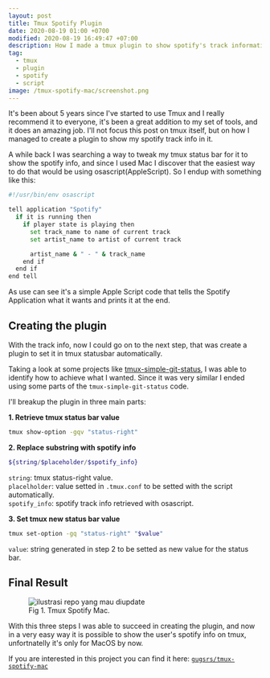 ```yaml
---
layout: post
title: Tmux Spotify Plugin
date: 2020-08-19 01:00 +0700
modified: 2020-08-19 16:49:47 +07:00
description: How I made a tmux plugin to show spotify's track information.
tag:
  - tmux
  - plugin
  - spotify
  - script
image: /tmux-spotify-mac/screenshot.png
---
```


It's been about 5 years since I've started to use Tmux and I really recommend it to everyone, it's been a great addition to my set of tools, and it does an amazing job.
I'll not focus this post on tmux itself, but on how I managed to create a plugin to show my spotify track info in it.

A while back I was searching a way to tweak my tmux status bar for it to show the spotify info, and since I used Mac I discover that the easiest way to do that would be using osascript(AppleScript).
So I endup with something like this:

```bash
#!/usr/bin/env osascript

tell application "Spotify"
  if it is running then
    if player state is playing then
      set track_name to name of current track
      set artist_name to artist of current track

      artist_name & " - " & track_name
    end if
  end if
end tell
```

As use can see it's a simple Apple Script code that tells the Spotify Application what it wants and prints it at the end.

## Creating the plugin
With the track info, now I could go on to the next step, that was create a plugin to set it in tmux statusbar automatically.

Taking a look at some projects like [tmux-simple-git-status](https://github.com/kristijanhusak/tmux-simple-git-status), I was able to identify how to achieve what I wanted. Since it was very similar I ended using some parts of the `tmux-simple-git-status` code.

I'll breakup the plugin in three main parts:

**1. Retrieve tmux status bar value**

```bash
tmux show-option -gqv "status-right"
```

**2. Replace substring with spotify info**
```bash
${string/$placeholder/$spotify_info}
```
`string`: tmux status-right value.<br>
`placelholder`: value setted in `.tmux.conf` to be setted with the script automatically.<br>
`spotify_info`: spotify track info retrieved with osascript.<br>


**3. Set tmux new status bar value**

```bash
tmux set-option -gq "status-right" "$value"
```
`value`: string generated in step 2 to be setted as new value for the status bar.<br>


## Final Result
<figure>
<img src="{{ page.image }}" alt="ilustrasi repo yang mau diupdate">
<figcaption>Fig 1. Tmux Spotify Mac.</figcaption>
</figure>

With this three steps I was able to succeed in creating the plugin, and now in a very easy way it is possible to show the user's spotify info on tmux, unfortnatelly it's only for MacOS by now.

If you are interested in this project you can find it here: [`gugsrs/tmux-spotify-mac`](https://github.com/gugsrs/tmux-spotify-mac)
